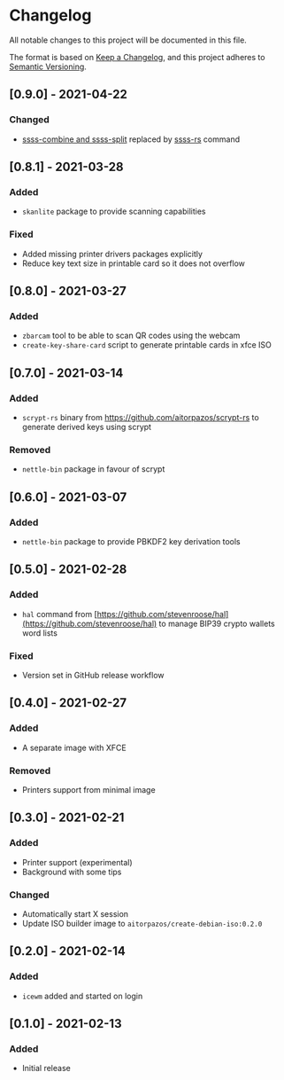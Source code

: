 # Changelog
All notable changes to this project will be documented in this file.

The format is based on [Keep a Changelog](https://keepachangelog.com/en/1.0.0/),
and this project adheres to [Semantic Versioning](https://semver.org/spec/v2.0.0.html).

## [0.9.0] - 2021-04-22

### Changed

- [ssss-combine and ssss-split](http://point-at-infinity.org/ssss/) replaced by [ssss-rs](https://github.com/aitorpazos/ssss-rs)
  command

## [0.8.1] - 2021-03-28

### Added

- `skanlite` package to provide scanning capabilities

### Fixed

- Added missing printer drivers packages explicitly
- Reduce key text size in printable card so it does not overflow

## [0.8.0] - 2021-03-27

### Added

- `zbarcam` tool to be able to scan QR codes using the webcam
- `create-key-share-card` script to generate printable cards in xfce ISO

## [0.7.0] - 2021-03-14

### Added

- `scrypt-rs` binary from https://github.com/aitorpazos/scrypt-rs to generate derived keys using scrypt

### Removed

- `nettle-bin` package in favour of scrypt

## [0.6.0] - 2021-03-07

### Added

- `nettle-bin` package to provide PBKDF2 key derivation tools

## [0.5.0] - 2021-02-28

### Added

- `hal` command from [https://github.com/stevenroose/hal](https://github.com/stevenroose/hal) to manage BIP39 crypto wallets word lists

### Fixed

- Version set in GitHub release workflow

## [0.4.0] - 2021-02-27

### Added

- A separate image with XFCE

### Removed

- Printers support from minimal image

## [0.3.0] - 2021-02-21

### Added

- Printer support (experimental)
- Background with some tips

### Changed

- Automatically start X session
- Update ISO builder image to `aitorpazos/create-debian-iso:0.2.0`

## [0.2.0] - 2021-02-14

### Added

- `icewm` added and started on login

## [0.1.0] - 2021-02-13

### Added

- Initial release
